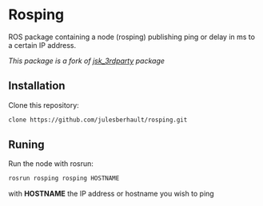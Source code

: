 # Rosping

ROS package containing a node (rosping) publishing ping or delay in ms to a certain IP address.

*This package is a fork of [jsk_3rdparty](https://github.com/jsk-ros-pkg/jsk_3rdparty/tree/master/rosping) package*

## Installation

Clone this repository:
```bash
clone https://github.com/julesberhault/rosping.git
```

## Runing

Run the node with rosrun:
```bash
rosrun rosping rosping HOSTNAME
```
with **HOSTNAME** the IP address or hostname you wish to ping
